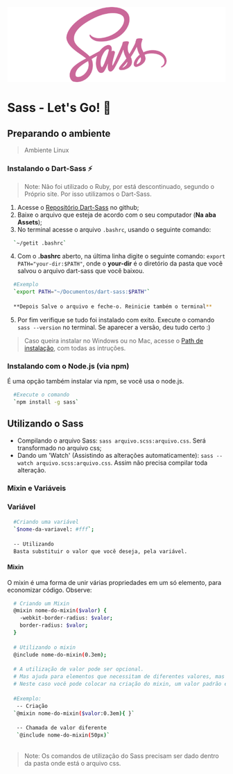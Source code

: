 ![](logo-sass.png "Logo Sass")

# Sass - Let's Go! :running:

## Preparando o ambiente
> Ambiente Linux
### Instalando o Dart-Sass :zap:
>Note: Não foi utilizado o Ruby, por está descontinuado, segundo o Próprio site. Por isso utilizamos o Dart-Sass.

1) Acesse o [Repositório Dart-Sass](https://github.com/sass/dart-sass/releases/tag/1.28.0) no github;
2) Baixe o arquivo que esteja de acordo com o seu computador (**Na aba Assets**);
3) No terminal acesse o arquivo `.bashrc`, usando o seguinte comando:
```sh 
  `~/getit .bashrc`
```
4) Com o **.bashrc** aberto, na última linha digite o seguinte comando: `export PATH="your-dir:$PATH"`, onde o **your-dir** é o diretório da pasta que você salvou o arquivo dart-sass que você baixou.
```sh 
  #Exemplo
  `export PATH="~/Documentos/dart-sass:$PATH"`
  
  **Depois Salve o arquivo e feche-o. Reinicie também o terminal**
```
5) Por fim verifique se tudo foi instalado com exito. Execute o comando `sass --version` no terminal. Se aparecer a versão, deu tudo certo :)

> Caso queira instalar no Windows ou no Mac, acesse o [Path de instalação](https://katiek2.github.io/path-doc/), com todas as intruções.

### Instalando com o Node.js (via npm)
É uma opção também instalar via npm, se você usa o node.js.
```sh 
  #Execute o comando
  `npm install -g sass`
```
## Utilizando o Sass
- Compilando o arquivo Sass: `sass arquivo.scss:arquivo.css`. Será transformado no arquivo css;
- Dando um 'Watch' (Assistindo as alterações automaticamente): `sass --watch arquivo.scss:arquivo.css`. Assim não precisa compilar toda alteração.

### Mixin e Variáveis

### Variável
```sh
  #Criando uma variável
  `$nome-da-variavel: #fff`;
  
  -- Utilizando
  Basta substituir o valor que você deseja, pela variável.
```

#### Mixin
O mixin é uma forma de unir várias propriedades em um só elemento, para economizar código. Observe: 
```sh 
  # Criando um Mixin
  @mixin nome-do-mixin($valor) {
    -webkit-border-radius: $valor;
    border-radius: $valor;
  }
  
  # Utilizando o mixin
  @include nome-do-mixin(0.3em);
  
  # A utilização de valor pode ser opcional.
  # Mas ajuda para elementos que necessitam de diferentes valores, mas que tem a mesma propriedade. 
  # Neste caso você pode colocar na criação do mixin, um valor padrão e no elemento que tenha o valor diferente, passar o valor q deseja.
  
  #Exemplo:
   -- Criação
  `@mixin nome-do-mixin($valor:0.3em){ }`
  
   -- Chamada de valor diferente
   `@include nome-do-mixin(50px)`
  
```


> Note: Os comandos de utilização do Sass precisam ser dado dentro da pasta onde está o arquivo css.
